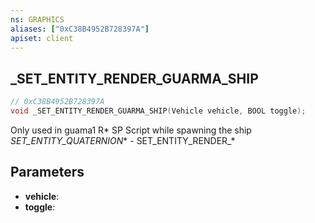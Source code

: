 ```yaml
---
ns: GRAPHICS
aliases: ["0xC38B4952B728397A"]
apiset: client
---
```

## _SET_ENTITY_RENDER_GUARMA_SHIP

```c
// 0xC38B4952B728397A
void _SET_ENTITY_RENDER_GUARMA_SHIP(Vehicle vehicle, BOOL toggle);
```

Only used in guama1 R* SP Script while spawning the ship
_SET_ENTITY_QUATERNION_* - SET_ENTITY_RENDER_*

## Parameters
* **vehicle**:
* **toggle**: